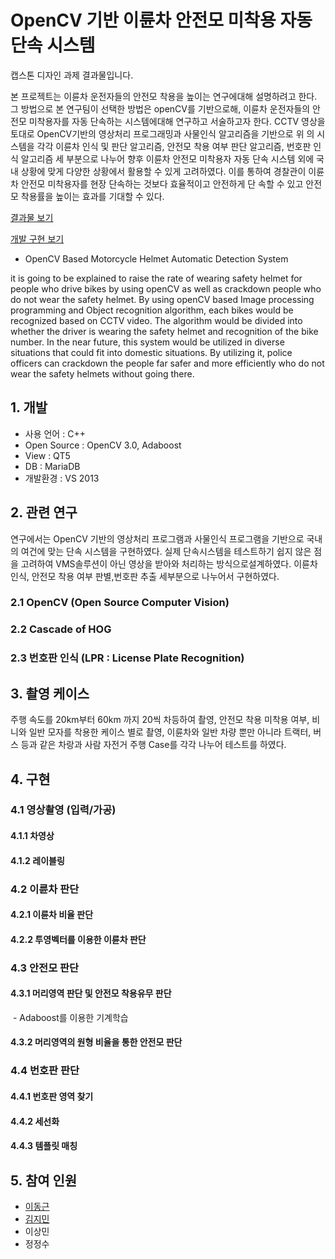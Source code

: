 # OpenCV 기반 이륜차 안전모 미착용 자동 단속 시스템

캡스톤 디자인 과제 결과물입니다. 



 본 프로젝트는 이륜차 운전자들의 안전모 착용을 높이는 연구에대해 설명하려고 한다. 그 방법으로 본 연구팀이
선택한 방법은 openCV를 기반으로해, 이륜차 운전자들의 안전모 미착용자를 자동 단속하는 시스템에대해 연구하고 서술하고자 한다. CCTV 영상을 토대로 OpenCV기반의 영상처리 프로그래밍과 사물인식 알고리즘을 기반으로 위 의 시스템을 각각 이륜차 인식 및 판단 알고리즘, 안전모 착용 여부 판단 알고리즘, 번호판 인식 알고리즘 세 부분으로 나누어 향후 이륜차 안전모 미착용자 자동 단속 시스템 외에 국내 상황에 맞게 다양한 상황에서 활용할 수
있게 고려하였다. 이를 통하여 경찰관이 이륜차 안전모 미착용자를 현장 단속하는 것보다 효율적이고 안전하게 단
속할 수 있고 안전모 착용률을 높이는 효과를 기대할 수 있다.

[결과물 보기](https://youtu.be/cGlrYTJhHMU)

[개발 구현 보기](https://youtu.be/TWuktPMLp4Q)



* OpenCV Based Motorcycle Helmet Automatic Detection System

it is going to be explained to raise the rate of wearing safety helmet for people who drive bikes by using openCV as well as crackdown people who do not wear the safety helmet. By using openCV based Image processing programming and Object recognition algorithm, each bikes would be recognized based on CCTV video. The algorithm would be divided into whether the driver is wearing the safety helmet and recognition of the bike number. In the near future, this system would be utilized in diverse situations that could fit into domestic situations. By utilizing it, police officers can crackdown the people far safer and more efficiently who do not wear the safety helmets without going there.



## 1.  개발

* 사용 언어 : C++
* Open Source : OpenCV 3.0, Adaboost
* View : QT5
* DB :  MariaDB
* 개발환경 : VS 2013



## 2. 관련 연구

연구에서는 OpenCV 기반의 영상처리 프로그램과 사물인식 프로그램을 기반으로 국내의 여건에 맞는 단속 시스템을 구현하였다. 실제 단속시스템을 테스트하기 쉽지 않은 점을 고려하여 VMS솔루션이 아닌 영상을 받아와 처리하는 방식으로설계하였다. 이륜차 인식, 안전모 착용 여부 판별,번호판 추출 세부분으로 나누어서 구현하였다.

### 2.1 OpenCV (Open Source Computer Vision)

### 2.2 Cascade of HOG

### 2.3 번호판 인식 (LPR : License Plate Recognition)



## 3. 촬영 케이스

주행 속도를 20km부터 60km 까지 20씩 차등하여 촬영, 안전모 착용 미착용 여부, 비니와 일반 모자를 착용한 케이스 별로 촬영, 이륜차와 일반 차량 뿐만 아니라 트랙터, 버스 등과 같은 차랑과 사람 자전거 주행 Case를 각각 나누어 테스트를 하였다.



## 4. 구현

### 4.1 영상촬영 (입력/가공)

#### 	4.1.1 차영상

#### 	4.1.2 레이블링

### 4.2 이륜차 판단

#### 	4.2.1 이륜차 비율 판단

#### 	4.2.2 투영벡터를 이용한 이륜차 판단

### 4.3 안전모 판단

#### 	4.3.1 머리영역 판단 및 안전모 착용유무 판단

​		- Adaboost를 이용한 기계학습

#### 	4.3.2 머리영역의 원형 비율을 통한 안전모 판단

### 4.4 번호판 판단

#### 	4.4.1 번호판 영역 찾기

#### 	4.4.2 세선화

#### 	4.4.3 템플릿 매칭



## 5. 참여 인원

* [이동근](https://github.com/eastroots92)
* [김지민](https://github.com/jmk0427)
* 이상민
* 정정수